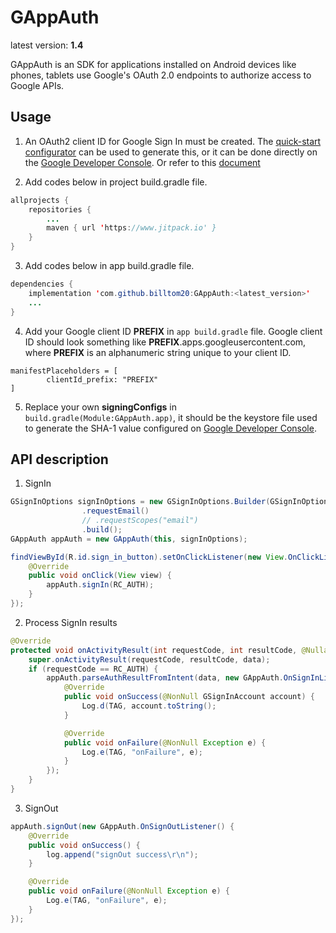 # GAppAuth

latest version: **1.4**

GAppAuth is an SDK for applications installed on Android devices like phones, tablets use Google's OAuth 2.0 endpoints to authorize access to Google APIs.

## Usage

1. An OAuth2 client ID for Google Sign In must be created. The
   [quick-start configurator](https://goo.gl/pl2Fu2) can be used to generate this, or it can be
   done directly on the
   [Google Developer Console](https://console.developers.google.com/apis/credentials?project=_).
   Or refer to this [document](https://developers.google.cn/identity/protocols/oauth2/native-app#prerequisites)

2. Add codes below in project build.gradle file.
```java
allprojects {
	repositories {
		...
		maven { url 'https://www.jitpack.io' }
	}
}
```

3. Add codes below in app build.gradle file.
```java
dependencies {
    implementation 'com.github.billtom20:GAppAuth:<latest_version>'
    ...
}
```
4. Add your Google client ID **PREFIX** in ```app build.gradle``` file. Google client ID should look something like **PREFIX**.apps.googleusercontent.com, where **PREFIX** is an alphanumeric string unique to your client ID.
```
manifestPlaceholders = [
        clientId_prefix: "PREFIX"
]
```
5. Replace your own **signingConfigs** in ```build.gradle(Module:GAppAuth.app)```, it should be the keystore file used to generate the SHA-1 value configured on [Google Developer Console](https://console.developers.google.com/apis/credentials?project=_).

## API description
1. SignIn
```java
GSignInOptions signInOptions = new GSignInOptions.Builder(GSignInOptions.DEFAULT_SIGN_IN)
                .requestEmail()
                // .requestScopes("email")
                .build();
GAppAuth appAuth = new GAppAuth(this, signInOptions);

findViewById(R.id.sign_in_button).setOnClickListener(new View.OnClickListener() {
    @Override
    public void onClick(View view) {
        appAuth.signIn(RC_AUTH);
    }
});
```

2. Process SignIn results
```java
@Override
protected void onActivityResult(int requestCode, int resultCode, @Nullable Intent data) {
    super.onActivityResult(requestCode, resultCode, data);
    if (requestCode == RC_AUTH) {
        appAuth.parseAuthResultFromIntent(data, new GAppAuth.OnSignInListener() {
            @Override
            public void onSuccess(@NonNull GSignInAccount account) {
                Log.d(TAG, account.toString();
            }

            @Override
            public void onFailure(@NonNull Exception e) {
                Log.e(TAG, "onFailure", e);
            }
        });
    }
}
```

3. SignOut
```java
appAuth.signOut(new GAppAuth.OnSignOutListener() {
    @Override
    public void onSuccess() {
        log.append("signOut success\r\n");
    }

    @Override
    public void onFailure(@NonNull Exception e) {
        Log.e(TAG, "onFailure", e);
    }
});
```